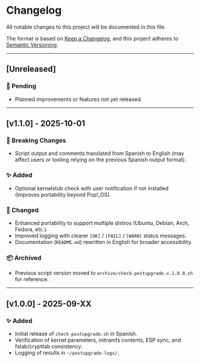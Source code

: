 # Changelog
All notable changes to this project will be documented in this file.

The format is based on [Keep a Changelog](https://keepachangelog.com/en/1.1.0/),
and this project adheres to [Semantic Versioning](https://semver.org/spec/v2.0.0.html).

---

## [Unreleased]
### 🚧 Pending
- Planned improvements or features not yet released.

---

## [v1.1.0] - 2025-10-01
### 🚨 Breaking Changes
- Script output and comments translated from Spanish to English (may affect users or tooling relying on the previous Spanish output format).

### ✨ Added
- Optional kernelstub check with user notification if not installed (improves portability beyond Pop!_OS).

### 🔄 Changed
- Enhanced portability to support multiple distros (Ubuntu, Debian, Arch, Fedora, etc.).
- Improved logging with clearer `[OK]` / `[FAIL]` / `[WARN]` status messages.
- Documentation (`README.md`) rewritten in English for broader accessibility.

### 📦 Archived
- Previous script version moved to `archive/check-postupgrade.v.1.0.0.sh` for reference.

---

## [v1.0.0] - 2025-09-XX
### ✨ Added
- Initial release of `check-postupgrade.sh` in Spanish.
- Verification of kernel parameters, initramfs contents, ESP sync, and fstab/crypttab consistency.
- Logging of results in `~/postupgrade-logs/`.

